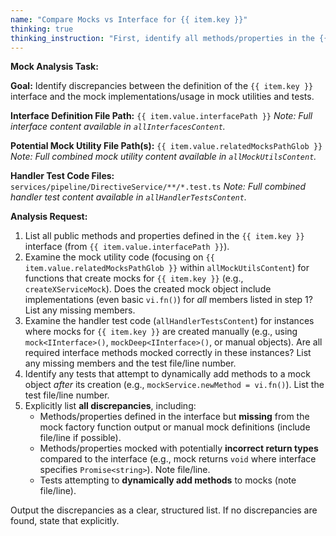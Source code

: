 ```yaml
---
name: "Compare Mocks vs Interface for {{ item.key }}"
thinking: true
thinking_instruction: "First, identify all methods/properties in the {{ item.key }} interface defined in `{{ item.value.interfacePath }}`. Then, examine the mock utility code (`allMockUtilsContent`, specifically checking the likely file `{{ item.value.relatedMocksPathGlob }}`) and handler test code (`allHandlerTestsContent`) to find mock definitions and usages related to {{ item.key }}. Finally, list discrepancies between the interface and the mocks/tests, noting specific file paths and line numbers where possible."
---
```


**Mock Analysis Task:**

**Goal:** Identify discrepancies between the definition of the `{{ item.key }}` interface and the mock implementations/usage in mock utilities and tests.

**Interface Definition File Path:** `{{ item.value.interfacePath }}`
*Note: Full interface content available in `allInterfacesContent`.* 

**Potential Mock Utility File Path(s):** `{{ item.value.relatedMocksPathGlob }}`
*Note: Full combined mock utility content available in `allMockUtilsContent`.* 

**Handler Test Code Files:** `services/pipeline/DirectiveService/**/*.test.ts`
*Note: Full combined handler test content available in `allHandlerTestsContent`.* 

**Analysis Request:**

1.  List all public methods and properties defined in the `{{ item.key }}` interface (from `{{ item.value.interfacePath }}`).
2.  Examine the mock utility code (focusing on `{{ item.value.relatedMocksPathGlob }}` within `allMockUtilsContent`) for functions that create mocks for `{{ item.key }}` (e.g., `createXServiceMock`). Does the created mock object include implementations (even basic `vi.fn()`) for *all* members listed in step 1? List any missing members.
3.  Examine the handler test code (`allHandlerTestsContent`) for instances where mocks for `{{ item.key }}` are created manually (e.g., using `mock<IInterface>()`, `mockDeep<IInterface>()`, or manual objects). Are all required interface methods mocked correctly in these instances? List any missing members and the test file/line number.
4.  Identify any tests that attempt to dynamically add methods to a mock object *after* its creation (e.g., `mockService.newMethod = vi.fn()`). List the test file/line number.
5.  Explicitly list **all discrepancies**, including:
    *   Methods/properties defined in the interface but **missing** from the mock factory function output or manual mock definitions (include file/line if possible).
    *   Methods/properties mocked with potentially **incorrect return types** compared to the interface (e.g., mock returns `void` where interface specifies `Promise<string>`). Note file/line.
    *   Tests attempting to **dynamically add methods** to mocks (note file/line).

Output the discrepancies as a clear, structured list. If no discrepancies are found, state that explicitly. 